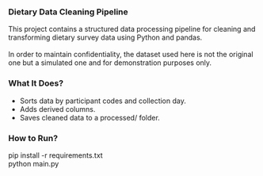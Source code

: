 ### Dietary Data Cleaning Pipeline
This project contains a structured data processing pipeline for cleaning and transforming dietary survey data using Python and pandas.\
\
In order to maintain confidentiality, the dataset used here is not the original one but a simulated one and for demonstration purposes only.

### What It Does?

- Sorts data by participant codes and collection day.
- Adds derived columns.
- Saves cleaned data to a processed/ folder.
    
### How to Run?
pip install -r requirements.txt
\
python main.py




